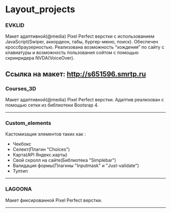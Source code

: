 # Layout_projects

### EVKLID 
Макет адаптивной(@media) Pixel Perfect верстки c использованием JavaScript(Swiper, аккордеон, табы, бургер-меню, поиск). Обеспечен кроссбраузерностью. Реализована возможность “хождения” по сайту с клавиатуры и возможность пользования сойтом с помощью скринридера NVDA(VoiceOver).    

Ссылка на макет:
http://s651596.smrtp.ru
---

### Courses_3D
Макет адаптивной(@media) Pixel Perfect верстки. Адаптив реализован с помощью сетки из библиотеки Bootsrap 4. 

---

### Custom_elements
Кастомизация элементов таких как :
- Чекбокс 
- Селект(Плагин "Choices")
- Карта(API Яндекс.карты)
- Свой скролл на сайте(Библиотека "Simplebar")
- Валидация формы(Плагины "Inputmask" и "Just-validate")
- Тултип 

---

### LAGOONA  
Mакет фиксированной Pixel Perfect верстки.

--- 